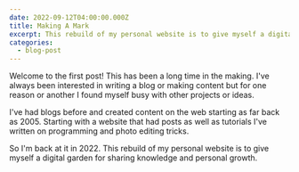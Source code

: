 ```yaml
---
date: 2022-09-12T04:00:00.000Z
title: Making A Mark
excerpt: This rebuild of my personal website is to give myself a digital garden for sharing knowledge and personal growth.
categories:
  - blog-post
---
```


Welcome to the first post! 
This has been a long time in the making. 
I've always been interested in writing a blog or making content but for one reason or another I found myself busy with other projects or ideas.

I've had blogs before and created content on the web starting as far back as 2005.
Starting with a website that had posts as well as tutorials I've written on programming and photo editing tricks.

So I'm back at it in 2022. 
This rebuild of my personal website is to give myself a digital garden for sharing knowledge and personal growth.